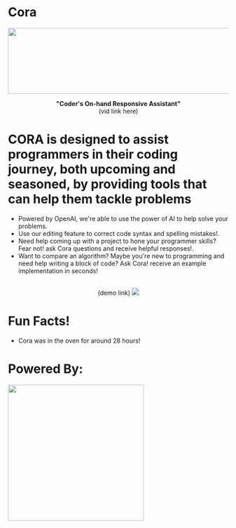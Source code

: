 # Cora
<p align="center">
  <img src="https://github.com/codebloodedlions/Zequity/blob/master/zequity_logo.png" width="520" height="150"/>
</p>

<p align="center"> 
  <b> "Coder's On-hand Responsive Assistant"</b>
  <br/>
  (vid link here)
</p>
  
# CORA is designed to assist programmers in their coding journey, both upcoming and seasoned, by providing tools that can help them tackle problems
- Powered by OpenAI, we're able to use the power of AI to help solve your problems.
- Use our editing feature to correct code syntax and spelling mistakes!.
- Need help coming up with a project to hone your programmer skills? Fear not! ask Cora questions and receive helpful responses!.
- Want to compare an algorithm? Maybe you're new to programming and need help writing a block of code? Ask Cora! receive an example implementation in seconds!

<p align="center">
  <br/>
  (demo link)
  <img src="https://github.com/codebloodedlions/Zequity/blob/master/zequity_demo.gif"/>
</p>

# Fun Facts!
- Cora was in the oven for around 28 hours!


# Powered By:
<img src="https://ii.library.jhu.edu/wp-content/uploads/sites/31/2023/01/OpenAI-logo-1.jpg" width="310" height="310"/>
